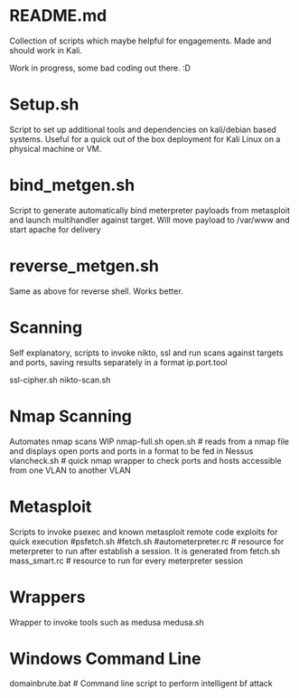 README.md
=======
Collection of scripts which maybe helpful for engagements.
Made and should work in Kali.

Work in progress, some bad coding out there. :D

Setup.sh
======
Script to set up additional tools and dependencies on kali/debian based systems.
Useful for a quick out of the box deployment for Kali Linux on a physical machine or VM.

bind_metgen.sh
=====
Script to generate automatically bind meterpreter payloads from metasploit and
launch multihandler against target. Will move payload to /var/www and start apache for delivery

reverse_metgen.sh
=====
Same as above for reverse shell. Works better.

Scanning
=====
Self explanatory, scripts to invoke nikto, ssl and run scans against targets and ports, saving results separately
in a format ip.port.tool

ssl-cipher.sh
nikto-scan.sh

Nmap Scanning
=====
Automates nmap scans WIP
nmap-full.sh
open.sh # reads from a nmap file and displays open ports and ports in a format to be fed in Nessus
vlancheck.sh # quick nmap wrapper to check ports and hosts accessible from one VLAN to another VLAN 

Metasploit
=====
Scripts to invoke psexec and known metasploit remote code exploits for quick execution
#psfetch.sh
#fetch.sh
#autometerpreter.rc # resource for meterpreter to run after establish a session. It is generated from fetch.sh
mass_smart.rc # resource to run for every meterpreter session

Wrappers 
=====
Wrapper to invoke tools such as medusa
medusa.sh 

Windows Command Line
=====

domainbrute.bat # Command line script to perform intelligent bf attack


